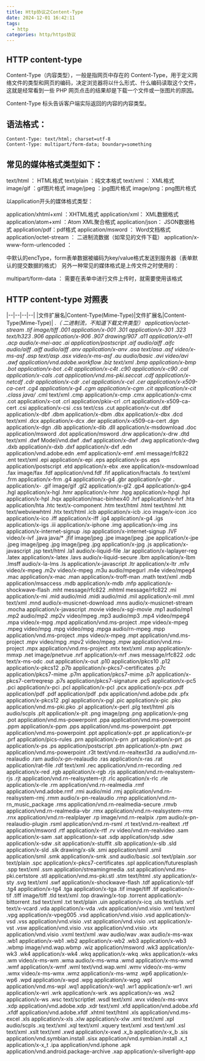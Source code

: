 ```yaml
---
title: Http协议之Content-Type
date: 2024-12-01 16:42:11
tags: 
  - http
categories: http/https协议
---
```

## HTTP content-type
Content-Type（内容类型），一般是指网页中存在的 Content-Type，用于定义网络文件的类型和网页的编码，决定浏览器将以什么形式、什么编码读取这个文件，这就是经常看到一些 PHP 网页点击的结果却是下载一个文件或一张图片的原因。

Content-Type 标头告诉客户端实际返回的内容的内容类型。

## 语法格式：
```text
Content-Type: text/html; charset=utf-8
Content-Type: multipart/form-data; boundary=something
```

## 常见的媒体格式类型如下：

text/html ： HTML格式
text/plain ：纯文本格式
text/xml ： XML格式
image/gif ：gif图片格式
image/jpeg ：jpg图片格式
image/png：png图片格式

以application开头的媒体格式类型：

application/xhtml+xml ：XHTML格式
application/xml： XML数据格式
application/atom+xml ：Atom XML聚合格式
application/json： JSON数据格式
application/pdf：pdf格式
application/msword ： Word文档格式
application/octet-stream ： 二进制流数据（如常见的文件下载）
application/x-www-form-urlencoded ： <form encType=””>中默认的encType，form表单数据被编码为key/value格式发送到服务器（表单默认的提交数据的格式）
另外一种常见的媒体格式是上传文件之时使用的：

multipart/form-data ： 需要在表单中进行文件上传时，就需要使用该格式

## HTTP content-type 对照表
|--|--|--|--|
|文件扩展名|Content-Type(Mime-Type)|文件扩展名|Content-Type(Mime-Type)|
.*（ 二进制流，不知道下载文件类型）	application/octet-stream	.tif	image/tiff
.001	application/x-001	.301	application/x-301
.323	text/h323	.906	application/x-906
.907	drawing/907	.a11	application/x-a11
.acp	audio/x-mei-aac	.ai	application/postscript
.aif	audio/aiff	.aifc	audio/aiff
.aiff	audio/aiff	.anv	application/x-anv
.asa	text/asa	.asf	video/x-ms-asf
.asp	text/asp	.asx	video/x-ms-asf
.au	audio/basic	.avi	video/avi
.awf	application/vnd.adobe.workflow	.biz	text/xml
.bmp	application/x-bmp	.bot	application/x-bot
.c4t	application/x-c4t	.c90	application/x-c90
.cal	application/x-cals	.cat	application/vnd.ms-pki.seccat
.cdf	application/x-netcdf	.cdr	application/x-cdr
.cel	application/x-cel	.cer	application/x-x509-ca-cert
.cg4	application/x-g4	.cgm	application/x-cgm
.cit	application/x-cit	.class	java/*
.cml	text/xml	.cmp	application/x-cmp
.cmx	application/x-cmx	.cot	application/x-cot
.crl	application/pkix-crl	.crt	application/x-x509-ca-cert
.csi	application/x-csi	.css	text/css
.cut	application/x-cut	.dbf	application/x-dbf
.dbm	application/x-dbm	.dbx	application/x-dbx
.dcd	text/xml	.dcx	application/x-dcx
.der	application/x-x509-ca-cert	.dgn	application/x-dgn
.dib	application/x-dib	.dll	application/x-msdownload
.doc	application/msword	.dot	application/msword
.drw	application/x-drw	.dtd	text/xml
.dwf	Model/vnd.dwf	.dwf	application/x-dwf
.dwg	application/x-dwg	.dxb	application/x-dxb
.dxf	application/x-dxf	.edn	application/vnd.adobe.edn
.emf	application/x-emf	.eml	message/rfc822
.ent	text/xml	.epi	application/x-epi
.eps	application/x-ps	.eps	application/postscript
.etd	application/x-ebx	.exe	application/x-msdownload
.fax	image/fax	.fdf	application/vnd.fdf
.fif	application/fractals	.fo	text/xml
.frm	application/x-frm	.g4	application/x-g4
.gbr	application/x-gbr	.	application/x-
.gif	image/gif	.gl2	application/x-gl2
.gp4	application/x-gp4	.hgl	application/x-hgl
.hmr	application/x-hmr	.hpg	application/x-hpgl
.hpl	application/x-hpl	.hqx	application/mac-binhex40
.hrf	application/x-hrf	.hta	application/hta
.htc	text/x-component	.htm	text/html
.html	text/html	.htt	text/webviewhtml
.htx	text/html	.icb	application/x-icb
.ico	image/x-icon	.ico	application/x-ico
.iff	application/x-iff	.ig4	application/x-g4
.igs	application/x-igs	.iii	application/x-iphone
.img	application/x-img	.ins	application/x-internet-signup
.isp	application/x-internet-signup	.IVF	video/x-ivf
.java	java/*	.jfif	image/jpeg
.jpe	image/jpeg	.jpe	application/x-jpe
.jpeg	image/jpeg	.jpg	image/jpeg
.jpg	application/x-jpg	.js	application/x-javascript
.jsp	text/html	.la1	audio/x-liquid-file
.lar	application/x-laplayer-reg	.latex	application/x-latex
.lavs	audio/x-liquid-secure	.lbm	application/x-lbm
.lmsff	audio/x-la-lms	.ls	application/x-javascript
.ltr	application/x-ltr	.m1v	video/x-mpeg
.m2v	video/x-mpeg	.m3u	audio/mpegurl
.m4e	video/mpeg4	.mac	application/x-mac
.man	application/x-troff-man	.math	text/xml
.mdb	application/msaccess	.mdb	application/x-mdb
.mfp	application/x-shockwave-flash	.mht	message/rfc822
.mhtml	message/rfc822	.mi	application/x-mi
.mid	audio/mid	.midi	audio/mid
.mil	application/x-mil	.mml	text/xml
.mnd	audio/x-musicnet-download	.mns	audio/x-musicnet-stream
.mocha	application/x-javascript	.movie	video/x-sgi-movie
.mp1	audio/mp1	.mp2	audio/mp2
.mp2v	video/mpeg	.mp3	audio/mp3
.mp4	video/mpeg4	.mpa	video/x-mpg
.mpd	application/vnd.ms-project	.mpe	video/x-mpeg
.mpeg	video/mpg	.mpg	video/mpg
.mpga	audio/rn-mpeg	.mpp	application/vnd.ms-project
.mps	video/x-mpeg	.mpt	application/vnd.ms-project
.mpv	video/mpg	.mpv2	video/mpeg
.mpw	application/vnd.ms-project	.mpx	application/vnd.ms-project
.mtx	text/xml	.mxp	application/x-mmxp
.net	image/pnetvue	.nrf	application/x-nrf
.nws	message/rfc822	.odc	text/x-ms-odc
.out	application/x-out	.p10	application/pkcs10
.p12	application/x-pkcs12	.p7b	application/x-pkcs7-certificates
.p7c	application/pkcs7-mime	.p7m	application/pkcs7-mime
.p7r	application/x-pkcs7-certreqresp	.p7s	application/pkcs7-signature
.pc5	application/x-pc5	.pci	application/x-pci
.pcl	application/x-pcl	.pcx	application/x-pcx
.pdf	application/pdf	.pdf	application/pdf
.pdx	application/vnd.adobe.pdx	.pfx	application/x-pkcs12
.pgl	application/x-pgl	.pic	application/x-pic
.pko	application/vnd.ms-pki.pko	.pl	application/x-perl
.plg	text/html	.pls	audio/scpls
.plt	application/x-plt	.png	image/png
.png	application/x-png	.pot	application/vnd.ms-powerpoint
.ppa	application/vnd.ms-powerpoint	.ppm	application/x-ppm
.pps	application/vnd.ms-powerpoint	.ppt	application/vnd.ms-powerpoint
.ppt	application/x-ppt	.pr	application/x-pr
.prf	application/pics-rules	.prn	application/x-prn
.prt	application/x-prt	.ps	application/x-ps
.ps	application/postscript	.ptn	application/x-ptn
.pwz	application/vnd.ms-powerpoint	.r3t	text/vnd.rn-realtext3d
.ra	audio/vnd.rn-realaudio	.ram	audio/x-pn-realaudio
.ras	application/x-ras	.rat	application/rat-file
.rdf	text/xml	.rec	application/vnd.rn-recording
.red	application/x-red	.rgb	application/x-rgb
.rjs	application/vnd.rn-realsystem-rjs	.rjt	application/vnd.rn-realsystem-rjt
.rlc	application/x-rlc	.rle	application/x-rle
.rm	application/vnd.rn-realmedia	.rmf	application/vnd.adobe.rmf
.rmi	audio/mid	.rmj	application/vnd.rn-realsystem-rmj
.rmm	audio/x-pn-realaudio	.rmp	application/vnd.rn-rn_music_package
.rms	application/vnd.rn-realmedia-secure	.rmvb	application/vnd.rn-realmedia-vbr
.rmx	application/vnd.rn-realsystem-rmx	.rnx	application/vnd.rn-realplayer
.rp	image/vnd.rn-realpix	.rpm	audio/x-pn-realaudio-plugin
.rsml	application/vnd.rn-rsml	.rt	text/vnd.rn-realtext
.rtf	application/msword	.rtf	application/x-rtf
.rv	video/vnd.rn-realvideo	.sam	application/x-sam
.sat	application/x-sat	.sdp	application/sdp
.sdw	application/x-sdw	.sit	application/x-stuffit
.slb	application/x-slb	.sld	application/x-sld
.slk	drawing/x-slk	.smi	application/smil
.smil	application/smil	.smk	application/x-smk
.snd	audio/basic	.sol	text/plain
.sor	text/plain	.spc	application/x-pkcs7-certificates
.spl	application/futuresplash	.spp	text/xml
.ssm	application/streamingmedia	.sst	application/vnd.ms-pki.certstore
.stl	application/vnd.ms-pki.stl	.stm	text/html
.sty	application/x-sty	.svg	text/xml
.swf	application/x-shockwave-flash	.tdf	application/x-tdf
.tg4	application/x-tg4	.tga	application/x-tga
.tif	image/tiff	.tif	application/x-tif
.tiff	image/tiff	.tld	text/xml
.top	drawing/x-top	.torrent	application/x-bittorrent
.tsd	text/xml	.txt	text/plain
.uin	application/x-icq	.uls	text/iuls
.vcf	text/x-vcard	.vda	application/x-vda
.vdx	application/vnd.visio	.vml	text/xml
.vpg	application/x-vpeg005	.vsd	application/vnd.visio
.vsd	application/x-vsd	.vss	application/vnd.visio
.vst	application/vnd.visio	.vst	application/x-vst
.vsw	application/vnd.visio	.vsx	application/vnd.visio
.vtx	application/vnd.visio	.vxml	text/xml
.wav	audio/wav	.wax	audio/x-ms-wax
.wb1	application/x-wb1	.wb2	application/x-wb2
.wb3	application/x-wb3	.wbmp	image/vnd.wap.wbmp
.wiz	application/msword	.wk3	application/x-wk3
.wk4	application/x-wk4	.wkq	application/x-wkq
.wks	application/x-wks	.wm	video/x-ms-wm
.wma	audio/x-ms-wma	.wmd	application/x-ms-wmd
.wmf	application/x-wmf	.wml	text/vnd.wap.wml
.wmv	video/x-ms-wmv	.wmx	video/x-ms-wmx
.wmz	application/x-ms-wmz	.wp6	application/x-wp6
.wpd	application/x-wpd	.wpg	application/x-wpg
.wpl	application/vnd.ms-wpl	.wq1	application/x-wq1
.wr1	application/x-wr1	.wri	application/x-wri
.wrk	application/x-wrk	.ws	application/x-ws
.ws2	application/x-ws	.wsc	text/scriptlet
.wsdl	text/xml	.wvx	video/x-ms-wvx
.xdp	application/vnd.adobe.xdp	.xdr	text/xml
.xfd	application/vnd.adobe.xfd	.xfdf	application/vnd.adobe.xfdf
.xhtml	text/html	.xls	application/vnd.ms-excel
.xls	application/x-xls	.xlw	application/x-xlw
.xml	text/xml	.xpl	audio/scpls
.xq	text/xml	.xql	text/xml
.xquery	text/xml	.xsd	text/xml
.xsl	text/xml	.xslt	text/xml
.xwd	application/x-xwd	.x_b	application/x-x_b
.sis	application/vnd.symbian.install	.sisx	application/vnd.symbian.install
.x_t	application/x-x_t	.ipa	application/vnd.iphone
.apk	application/vnd.android.package-archive	.xap	application/x-silverlight-app
